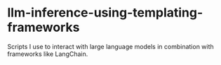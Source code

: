 # llm-inference-using-templating-frameworks
Scripts I use to interact with large language models in combination with frameworks like LangChain.
